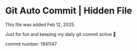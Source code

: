 # Git Auto Commit | Hidden File

This file was added Feb 12, 2025

Just for fun and keeping my daily git commit active 🤪

commit number: 1941147
